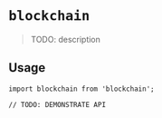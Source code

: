 # `blockchain`

> TODO: description

## Usage

```
import blockchain from 'blockchain';

// TODO: DEMONSTRATE API
```
